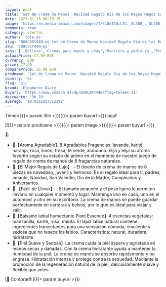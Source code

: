 ```yaml
---
layout: post
title: 'Set de Crema de Manos  Navidad Regalo Dia de los Reyes Magos Caja Regalo  Eleanore s Diary Set de Regalo de 8 PCS Crema de Manos y 4 PCS Bálsamo labial  Mini Hand Cream Nutritiva con Vitamina C y E'
date: 2023-01-13 00:19:15
image: 'https://m.media-amazon.com/images/I/51GwT3UcLTL._SL500_._SL400_.jpg'
comments: true
category: ofertas
author: 'tole.es'
slug: 'B08C5KY44N-es Set de Crema de Manos Navidad Regalo Dia de los Reyes...'
sku: 'B08C5KY44N-es'
tags: [ 'Belleza','Cremas para manos y uñas','Manicura y pedicura','Productos para el cuidado de las manos y de los pies','de','eleanores diary','magos','navidad','regalo','reyes','set','🇪🇸', ]
actualPrice: 17.99 EUR
currency: EUR
price: 17.99
comparePrice: 25.99 EUR
prodname: 'Set de Crema de Manos  Navidad Regalo Dia de los Reyes Magos Caja Regalo  Eleanore s Diary Set de Regalo de 8 PCS Crema de Manos y 4 PCS Bálsamo labial  Mini Hand Cream Nutritiva con Vitamina C y E'
country: 'es'
flag: '🇪🇸'
brand: 'Eleanores Diary'
buyurl: 'https://www.amazon.es/dp/B08C5KY44N/?tag=tolees-21'
descuento: '30.78'
average: '19.0365027322398'
---
```


Tienes [{{< param title >}}]({{< param buyurl >}}) aqui!

[![{{< param prodname >}}]({{< param image >}})]({{< param buyurl >}})

🔎:

- 🤡【Aroma Agradable】8 Agradables Fragancias: lavanda, karité, naranja, rosa, limón, fresa, té verde, arándano. Elija y elija su aroma favorito según su estado de ánimo en el momento de nuestro juego de regalo de crema de manos de 8 fragancias naturales.
- 🎁【El Mejor Regalo de Lujo】 - El diseño de crema de manos de 8 piezas es novedoso, juvenil y hermoso. Es el regalo ideal para ti, padres, amante, Navidad, San Valentín, Día de la Madre, Cumpleaños y Aniversarios.
- 🎡 【Fácil de Llevar】 - El tamaño pequeño y el peso ligero le permiten llevarlo en cualquier momento y lugar. Mantenga uno en casa, uno en el automóvil y otro en su escritorio. La crema de manos se puede guardar perfectamente en carteras y bolsos, por lo que es ideal para viajar y salir.
- 🎠【Bálsamo labial humectante Plant Essence】4 esencias vegetales: manzanilla, karité, rosa, menta. El lápiz labial natural contiene ingredientes humectantes para una sensación cómoda, emoliente y sedosa que no reseca los labios. Característica: natural, duradera, hidratante.
- 🎪【Piel Suave y Sedosa】La crema cuida la piel áspera y agrietada en manos secas y dañadas. Con la crema hidratante ayuda a mantener la humedad de la piel. La crema de manos se absorbe rápidamente y no engrasa. Hidratación intensa y protege contra la sequedad. Mediante la promoción de la regeneración natural de la piel, deliciosamente suave y flexible que antes.

[🛒 Comprar!!!]({{< param buyurl >}})
